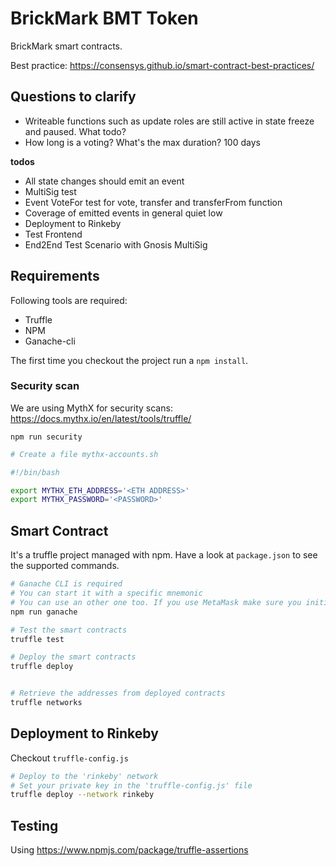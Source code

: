 # BrickMark BMT Token

BrickMark smart contracts.

Best practice: https://consensys.github.io/smart-contract-best-practices/

## Questions to clarify

- Writeable functions such as update roles are still active in state freeze and paused. What todo?
- How long is a voting? What's the max duration? 100 days

**todos**
- All state changes should emit an event
- MultiSig test
- Event VoteFor test for vote, transfer and transferFrom function
- Coverage of emitted events in general quiet low
- Deployment to Rinkeby
- Test Frontend
- End2End Test Scenario with Gnosis MultiSig

## Requirements

Following tools are required:

- Truffle
- NPM
- Ganache-cli

The first time you checkout the project run a `npm install`.

### Security scan

We are using MythX for security scans: https://docs.mythx.io/en/latest/tools/truffle/

`npm run security`

```bash
# Create a file mythx-accounts.sh

#!/bin/bash

export MYTHX_ETH_ADDRESS='<ETH ADDRESS>'
export MYTHX_PASSWORD='<PASSWORD>'
```

## Smart Contract

It's a truffle project managed with npm. Have a look at `package.json` to see the supported commands.

```bash
# Ganache CLI is required
# You can start it with a specific mnemonic
# You can use an other one too. If you use MetaMask make sure you initialize MM with the same Mnemonic
npm run ganache

# Test the smart contracts
truffle test

# Deploy the smart contracts
truffle deploy


# Retrieve the addresses from deployed contracts
truffle networks
```

## Deployment to Rinkeby

Checkout `truffle-config.js`

```bash
# Deploy to the 'rinkeby' network
# Set your private key in the 'truffle-config.js' file
truffle deploy --network rinkeby
```

## Testing

Using https://www.npmjs.com/package/truffle-assertions